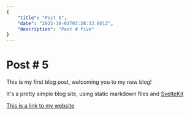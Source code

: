 ```yaml
---
{
    "title": "Post 5",
    "date": "2022-10-02T03:28:32.801Z",
    "description": "Post # five"
}
---
```


# Post # 5

This is my first blog post, welcoming you to my new blog!

It's a pretty simple blog site, using static markdown files and [SvelteKit](https://kit.svelte.dev/)

[This is a link to my website](https://funnyboyroks.com)